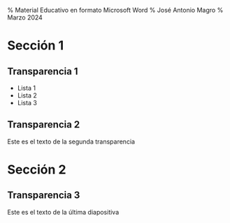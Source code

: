 % Material Educativo en formato Microsoft Word
% José Antonio Magro
% Marzo 2024

# Sección 1

## Transparencia 1

* Lista 1
* Lista 2
* Lista 3

## Transparencia 2

Este es el texto de la segunda transparencia

# Sección 2

## Transparencia 3

Este es el texto de la última diapositiva



